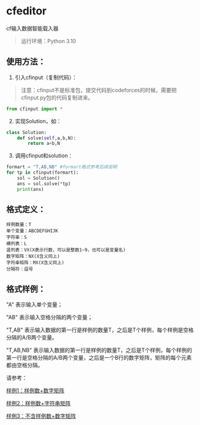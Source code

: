 # cfeditor

cf输入数据智能载入器

> 运行环境：Python 3.10

## 使用方法：

1. 引入cfinput（复制代码）：

> 注意：cfinput不是标准包，提交代码到codeforces的时候，需要把cfinput.py包的代码复制进来。

```python []
from cfinput import *
```

2. 实现Solution，如：

```python []
class Solution:
    def solve(self,a,b,N):
        return a+b,N
```

3. 调用cfinput和solution：

```python []
formart = "T,AB,NB" #formart格式参考后续说明
for tp in cfinput(formart):
    sol = Solution()
    ans = sol.solve(*tp)
    print(ans)
```

## 格式定义：

    样例数量：T
    单个变量：ABCDEFGHIJK
    字符串：S
    横列表：L
    竖列表：VX(X表示行数，可以是整数1~9，也可以是变量名)
    数字矩阵：NX(X含义同上)
    字符串矩阵：MX(X含义同上)
    分隔符：逗号

## 格式样例：

"A" 表示输入单个变量；

"AB" 表示输入空格分隔的两个变量；

"T,AB" 表示输入数据的第一行是样例的数量T，之后是T个样例，每个样例是空格分隔的A/B两个变量。

"T,AB,NB" 表示输入数据的第一行是样例的数量T，之后是T个样例，每个样例的第一行是空格分隔的A/B两个变量，之后是一个B行的数字矩阵，矩阵的每个元素都由空格分隔。


请参考：

[样例1：样例数+数字矩阵](samply1.py)

[样例2：样例数+字符串矩阵](samply2.py)

[样例3：不含样例数+数字矩阵](samply3.py)